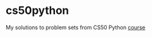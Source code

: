 # cs50python
My solutions to problem sets from CS50 Python [course](https://cs50.harvard.edu/python/2022/)
